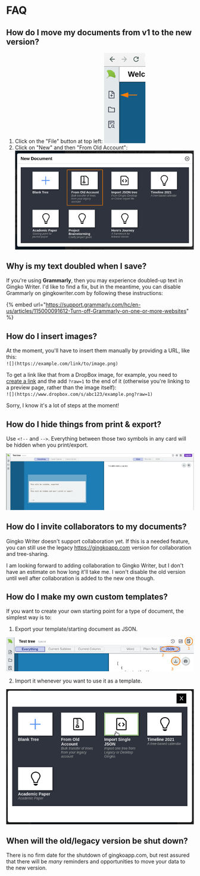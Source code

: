 # FAQ

## How do I move my documents from v1 to the new version?

1. Click on the "File" button at top left:  ![](.gitbook/assets/new-button.png) 
2. Click on "New" and then "From Old Account":  ![](.gitbook/assets/2021-02-25_11-01_1.png) 

## Why is my text doubled when I save?

If you're using **Grammarly**, then you may experience doubled-up text in Gingko Writer. I'd like to find a fix, but in the meantime, you can disable Grammarly on gingkowriter.com by following these instructions:

{% embed url="https://support.grammarly.com/hc/en-us/articles/115000091612-Turn-off-Grammarly-on-one-or-more-websites" %}

## How do I insert images?

At the moment, you'll have to insert them manually by providing a URL, like this:  
`![](https://example.com/link/to/image.png)`

To get a link like that from a DropBox image, for example, you need to [create a link](https://help.dropbox.com/files-folders/share/view-only-access) and the add `?raw=1` to the end of it \(otherwise you're linking to a preview page, rather than the image itself\):  
`![](https://www.dropbox.com/s/abc123/example.png?raw=1)`

Sorry, I know it's a lot of steps at the moment!

## How do I hide things from print & export?

Use `<!--` and `-->`. Everything between those two symbols in any card will be hidden when you print/export.

![](.gitbook/assets/comments-hidden.png)

## How do I invite collaborators to my documents?

Gingko Writer doesn't support collaboration yet. If this is a needed feature, you can still use the legacy https://gingkoapp.com version for collaboration and tree-sharing.

I am looking forward to adding collaboration to Gingko Writer, but I don't have an estimate on how long it'll take me. I won't disable the old version until well after collaboration is added to the new one though.

## How do I make my own custom templates?

If you want to create your own starting point for a type of document, the simplest way is to:

1. Export your template/starting document as JSON.

![](.gitbook/assets/json-export.png)

2. Import it whenever you want to use it as a template.

![Step 2: Import your template file](.gitbook/assets/import-single-json.png)

## When will the old/legacy version be shut down?

There is no firm date for the shutdown of gingkoapp.com, but rest assured that there will be _many_ reminders and opportunities to move your data to the new version.



